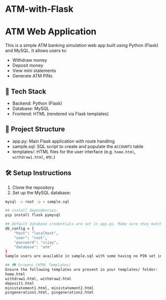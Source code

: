 # ATM-with-Flask
# ATM Web Application

This is a simple ATM banking simulation web app built using Python (Flask) and MySQL. It allows users to:
- Withdraw money
- Deposit money
- View mini statements
- Generate ATM PINs

## 🔧 Tech Stack

- Backend: Python (Flask)
- Database: MySQL
- Frontend: HTML (rendered via Flask templates)

## 📁 Project Structure

- app.py: Main Flask application with route handling
- sample.sql: SQL script to create and populate the `ACCOUNTS` table
- templates/: HTML files for the user interface (e.g. `home.html`, `withdraw1.html`, etc.)

## 🛠️ Setup Instructions

1. Clone the repository
2. Set up the MySQL database:

```bash
mysql -u root -p < sample.sql

## install dependencies:
pip install flask pymysql

## Default database credentials are set in app.py. Make sure they match your local setup:
db_config = {
    "host": "localhost",
    "user": "root",
    "password": "vijay",
    "database": "atm"
}
Sample users are available in sample.sql with some having no PIN set initially.

## 📷 Screens (HTML Templates)
Ensure the following templates are present in your templates/ folder:
home.html
withdraw1.html, withdraw2.html
deposit1.html
ministatement1.html, ministatement2.html
pingeneration1.html, pingeneration2.html
